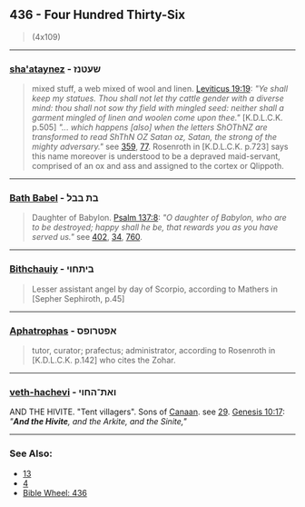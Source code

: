 ## 436 - Four Hundred Thirty-Six
> (4x109)

---

### [sha'ataynez](/keys/ShOTNZ) - שעטנז
> mixed stuff, a web mixed of wool and linen. [Leviticus 19:19](http://biblehub.com/leviticus/19-19.htm): *"Ye shall keep my statues. Thou shall not let thy cattle gender with a diverse mind: thou shall not sow thy field with mingled seed: neither shall a garment mingled of linen and woolen come upon thee."* [K.D.L.C.K. p.505] *"... which happens [also] when the letters ShOThNZ are transformed to read ShThN OZ Satan oz, Satan, the strong of the mighty adversary."* see [359](359), [77](77). Rosenroth in [K.D.L.C.K. p.723] says this name moreover is understood to be a depraved maid-servant, comprised of an ox and ass and assigned to the cortex or Qlippoth.

---

### [Bath Babel](/keys/BTh.BBL) - בת בבל
> Daughter of Babylon. [Psalm 137:8](http://biblehub.com/psalms/137-8.htm): *"O daughter of Babylon, who are to be destroyed; happy shall he be, that rewards you as you have served us."* see [402](402), [34](34), [760](760).

---

### [Bithchauiy](/keys/BIThChVI) - ביתחוי
> Lesser assistant angel by day of Scorpio, according to Mathers in [Sepher Sephiroth, p.45]

---

### [Aphatrophas](/keys/APTRVPS) - אפטרופס
> tutor, curator; prafectus; administrator, according to Rosenroth in [K.D.L.C.K. p.142] who cites the Zohar.

---

### [veth-hachevi](/keys/VATh-HChVI) - ואת־החוי
AND THE HIVITE. "Tent villagers". Sons of [Canaan](/keys/QNON). see [29](29). [Genesis 10:17](https://biblehub.com/genesis/10-17.htm): *"**And the Hivite**, and the Arkite, and the Sinite,"*

---

### See Also:

- [13](13)
- [4](4)
- [Bible Wheel: 436](https://www.biblewheel.com//GR/GR_Database.php?SearchBy_Gematria=436)
